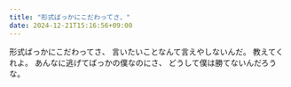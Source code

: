 ```yaml
---
title: "形式ばっかにこだわってさ、"
date: 2024-12-21T15:16:56+09:00
---
```

形式ばっかにこだわってさ、
言いたいことなんて言えやしないんだ。
教えてくれよ。
あんなに逃げてばっかの僕なのにさ、
どうして僕は勝てないんだろうな。

